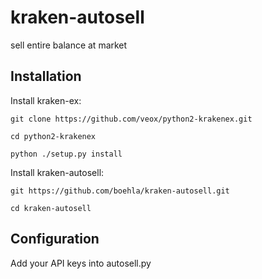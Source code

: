 # kraken-autosell
sell entire balance at market

Installation
-----------

Install kraken-ex:

`git clone https://github.com/veox/python2-krakenex.git`

`cd python2-krakenex`

`python ./setup.py install`

Install kraken-autosell:

`git https://github.com/boehla/kraken-autosell.git`

`cd kraken-autosell`


Configuration
-----------

Add your API keys into autosell.py

